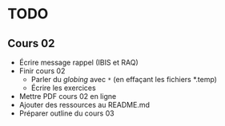 # TODO
## Cours 02
- Écrire message rappel (IBIS et RAQ)
- Finir cours 02
  - Parler du *globing* avec `*` (en effaçant les fichiers \*.temp)
  - Écrire les exercices
- Mettre PDF cours 02 en ligne
- Ajouter des ressources au README.md
- Préparer outline du cours 03

